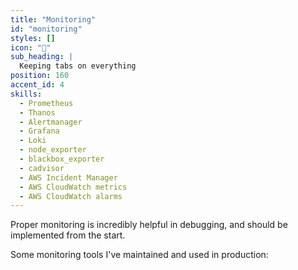 ```yaml
---
title: "Monitoring"
id: "monitoring"
styles: []
icon: "👀"
sub_heading: |
  Keeping tabs on everything
position: 160
accent_id: 4
skills:
  - Prometheus
  - Thanos
  - Alertmanager
  - Grafana
  - Loki
  - node_exporter
  - blackbox_exporter
  - cadvisor
  - AWS Incident Manager
  - AWS CloudWatch metrics
  - AWS CloudWatch alarms
---
```


Proper monitoring is incredibly helpful in debugging, and should be implemented from the start.

Some monitoring tools I've maintained and used in production:
